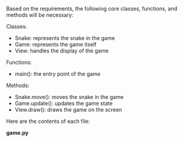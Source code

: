 Based on the requirements, the following core classes, functions, and methods will be necessary:

Classes:
- Snake: represents the snake in the game
- Game: represents the game itself
- View: handles the display of the game

Functions:
- main(): the entry point of the game

Methods:
- Snake.move(): moves the snake in the game
- Game.update(): updates the game state
- View.draw(): draws the game on the screen

Here are the contents of each file:

**game.py**

